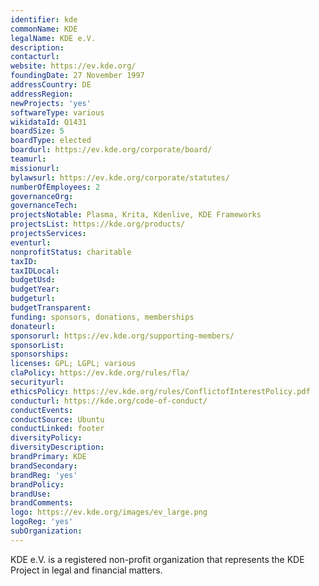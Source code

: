 ```yaml
---
identifier: kde
commonName: KDE
legalName: KDE e.V.
description:
contacturl:
website: https://ev.kde.org/
foundingDate: 27 November 1997
addressCountry: DE
addressRegion:
newProjects: 'yes'
softwareType: various
wikidataId: Q1431
boardSize: 5
boardType: elected
boardurl: https://ev.kde.org/corporate/board/
teamurl:
missionurl:
bylawsurl: https://ev.kde.org/corporate/statutes/
numberOfEmployees: 2
governanceOrg:
governanceTech:
projectsNotable: Plasma, Krita, Kdenlive, KDE Frameworks
projectsList: https://kde.org/products/
projectsServices:
eventurl:
nonprofitStatus: charitable
taxID:
taxIDLocal:
budgetUsd:
budgetYear:
budgeturl:
budgetTransparent:
funding: sponsors, donations, memberships
donateurl:
sponsorurl: https://ev.kde.org/supporting-members/
sponsorList:
sponsorships:
licenses: GPL; LGPL; various
claPolicy: https://ev.kde.org/rules/fla/
securityurl:
ethicsPolicy: https://ev.kde.org/rules/ConflictofInterestPolicy.pdf
conducturl: https://kde.org/code-of-conduct/
conductEvents:
conductSource: Ubuntu
conductLinked: footer
diversityPolicy:
diversityDescription:
brandPrimary: KDE
brandSecondary:
brandReg: 'yes'
brandPolicy:
brandUse:
brandComments:
logo: https://ev.kde.org/images/ev_large.png
logoReg: 'yes'
subOrganization:
---
```


KDE e.V. is a registered non-profit organization that represents the KDE Project in legal and financial matters.
